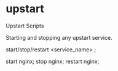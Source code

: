# upstart
Upstart Scripts

Starting and stopping any upstart service.

start/stop/restart <service_name> ;

start nginx;
stop nginx;
restart nginx;
